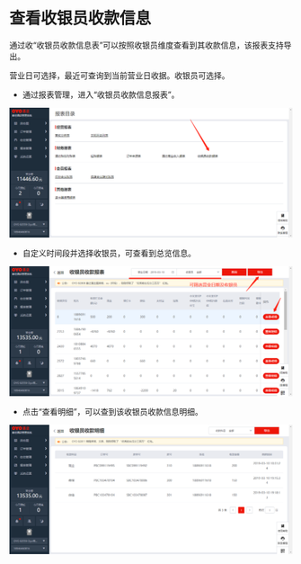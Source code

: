 # 查看收银员收款信息

通过收“收银员收款信息表”可以按照收银员维度查看到其收款信息，该报表支持导出。

营业日可选择，最近可查询到当前营业日收据。收银员可选择。

* 通过报表管理，进入“收银员收款信息报表”。

![](../../../.gitbook/assets/image%20%28404%29.png)

* 自定义时间段并选择收银员，可查看到总览信息。

![](../../../.gitbook/assets/image%20%28456%29.png)

* 点击“查看明细”，可以查到该收银员收款信息明细。

![](../../../.gitbook/assets/image%20%28327%29.png)

